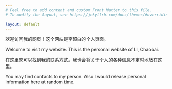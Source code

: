 ```yaml
---
# Feel free to add content and custom Front Matter to this file.
# To modify the layout, see https://jekyllrb.com/docs/themes/#overriding-theme-defaults

layout: default 
---
```


欢迎访问我的网页！这个网站是李超白的个人页面。

Welcome to visit my website. This is the personal website of LI, Chaobai.

在这里您可以找到我的联系方式。我也会将关于个人的各种信息不定时地放在这里。

You may find contacts to my person. Also I would release personal information
here at random time.
